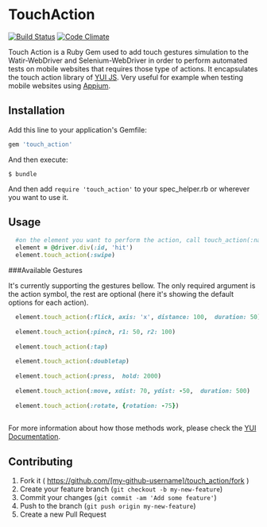 # TouchAction
[![Build Status](https://travis-ci.org/Ricardonacif/touch_action.svg?branch=master)](https://travis-ci.org/Ricardonacif/touch_action)
[![Code Climate](https://codeclimate.com/github/Ricardonacif/touch_action/badges/gpa.svg)](https://codeclimate.com/github/Ricardonacif/touch_action)

Touch Action is a Ruby Gem used to add touch gestures simulation to the Watir-WebDriver and Selenium-WebDriver in order to perform automated tests on mobile websites that requires those type of actions. It encapsulates the touch action library of [YUI JS](http://yuilibrary.com/yui/docs/event/simulate.html#simulating-touch-gestures). Very useful for example when testing mobile websites using [Appium](http://appium.io).

## Installation

Add this line to your application's Gemfile:

```ruby
gem 'touch_action'
```

And then execute:

    $ bundle

And then add `require 'touch_action'` to your spec_helper.rb or wherever you want to use it.

## Usage

```ruby
  #on the element you want to perform the action, call touch_action(:name_of_action)
  element = @driver.div(:id, 'hit')
  element.touch_action(:swipe)
```
###Available Gestures

It's currently supporting the gestures bellow. The only required argument is the action symbol, the rest are optional (here it's showing the default options for each action).

```ruby
  element.touch_action(:flick, axis: 'x', distance: 100,  duration: 50) #flick and swipe are the same 
  
  element.touch_action(:pinch, r1: 50, r2: 100)
  
  element.touch_action(:tap)
  
  element.touch_action(:doubletap)
  
  element.touch_action(:press,  hold: 2000)
  
  element.touch_action(:move, xdist: 70, ydist: -50,  duration: 500)
  
  element.touch_action(:rotate, {rotation: -75})
  
```
For more information about how those methods work, please check the [YUI Documentation](http://yuilibrary.com/yui/docs/event/simulate.html#simulating-touch-gestures).


## Contributing

1. Fork it ( https://github.com/[my-github-username]/touch_action/fork )
2. Create your feature branch (`git checkout -b my-new-feature`)
3. Commit your changes (`git commit -am 'Add some feature'`)
4. Push to the branch (`git push origin my-new-feature`)
5. Create a new Pull Request